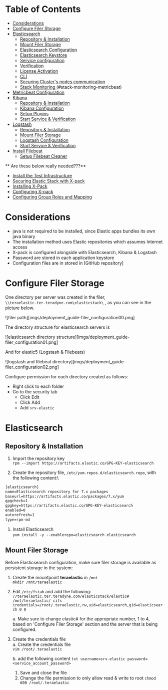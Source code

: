 # Table of Contents
* [Considerations](#considerations)
* [Configure Filer Storage](#configure-filer-storage)
* [Elasticsearch](#elasticsearch)
    * [Repository & Installation](#repository-installation)
    * [Mount Filer Storage](#mount-filer-storage)
    * [Elasticsearch Configuration](#configuration)
    * [Elasticsearch Keystore](#keystore)
    * [Service configuration](#service-configuration)
    * [Verification](#verification)
    * [License Activation](#license-activation)
    * [CLI](#cli)
    * [Securing Cluster's nodes communication](#secure-clusters-nodes-communication)
    * [Stack Monitoring ](Metricbeat)(#stack-monitoring-metricbeat)
* [Metricbeat Configuration](#configuration)
* [Kibana](#_Toc81027677)
    * [Repository & Installation](#repository-installation)
    * [Kibana Configuration](#configuration)
    * [Setup Plugins](#plugins)
    * [Start Service & Verification](#_Toc81027681)
* [Logstash](#logstash)
    * [Repository & Installation](#repository-installation)
    * [Mount Filer Storage](#mount-filer-storage)
    * [Logstash Configuration](#logstash-configuration)
    * [Start Service & Verification](#start-service)
* [Install Filebeat](#filebeat)
    * [Setup Filebeat Cleaner](#setup-filebeat-cleaner)

** Are these below really needed???**
* [Install the Test Infrastructure](#_Toc81027689)
* [Securing Elastic Stack with X-pack](#securing-elastic-stack-with-x-pack)
* [Installing X-Pack](#_Toc81027691)
* [Configuring X-pack](#configuring-x-pack)
* [Configuring Group Roles and Mapping](#configuring-group-roles-and-mapping)

# Considerations
* java is not required to be installed, since Elastic apps bundles its own java binary
* The installation method uses Elastic repositories which assumes Internet access
* X-pack is configured alongside with Elasticsearch, Kibana & Logstash
* Password are stored in each application keystore
* Configuration files are in stored in [GitHub repository]

# Configure Filer Storage

One directory per server was created in the filer, `\\teraelastic.ter.teradyne.com\elasticstack\` , as you can see in the picture below.

![filer path][imgs/deployment_guide-filer_configuration00.png]

The directory structure for elasticsearch servers is

![elasticsearch directory structure][imgs/deployment_guide-filer_configuration01.png]

And for elastic5 (Logstash & Filebeats)

![logstash and filebeat directory][imgs/deployment_guide-filer_configuration02.png]

Configure permission for each directory created as follows:
* Right click to each folder
* Go to the security tab
    * Click Edit
    * Click Add
    * Add `srv-elastic`

# Elasticsearch
## Repository & Installation

1. Import the repository key\
`rpm --import https://artifacts.elastic.co/GPG-KEY-elasticsearch`

1.  Create the repository file, `/etc/yum.repos.d/elasticsearch.repo`, with the following content:\
```txt
[elasticsearch]
name=Elasticsearch repository for 7.x packages
baseurl=https://artifacts.elastic.co/packages/7.x/yum
gpgcheck=1
gpgkey=https://artifacts.elastic.co/GPG-KEY-elasticsearch
enabled=0
autorefresh=1
type=rpm-md
```

1. Install Elasticsearch\
`yum install -y --enablerepo=elasticsearch elasticsearch`

## Mount Filer Storage

Before Elasticsearch configuration, make sure filer storage is available as persistent storage in the system:

1. Create the mountpoint **teraelastic** in `/mnt`\
`mkdir /mnt/teraelastic`

1. Edit `/etc/fstab` and add the following:\
`//teraelastic.ter.teradyne.com/elasticstack/elastic# /mnt/teraelastic/ cifs credentials=/root/.teraelastic,rw,uid=elasticsearch,gid=elasticsearch 0 0`

    a.  Make sure to change elastic# for the appropriate number, 1 to 4, based on 'Configure Filer Storage' section and the server that is being configured.

1. Create the credentials file\
    a. Create the credentials file\
       `vim /root/.teraelastic`

    b.  add the following content
        ```txt
            username=srv-elastic
            password=<service_account_password>
        ```
    1.  Save and close the file
    1.  Change the file permission to only allow read & write to root
`chmod 600 /root/.teraelastic`

